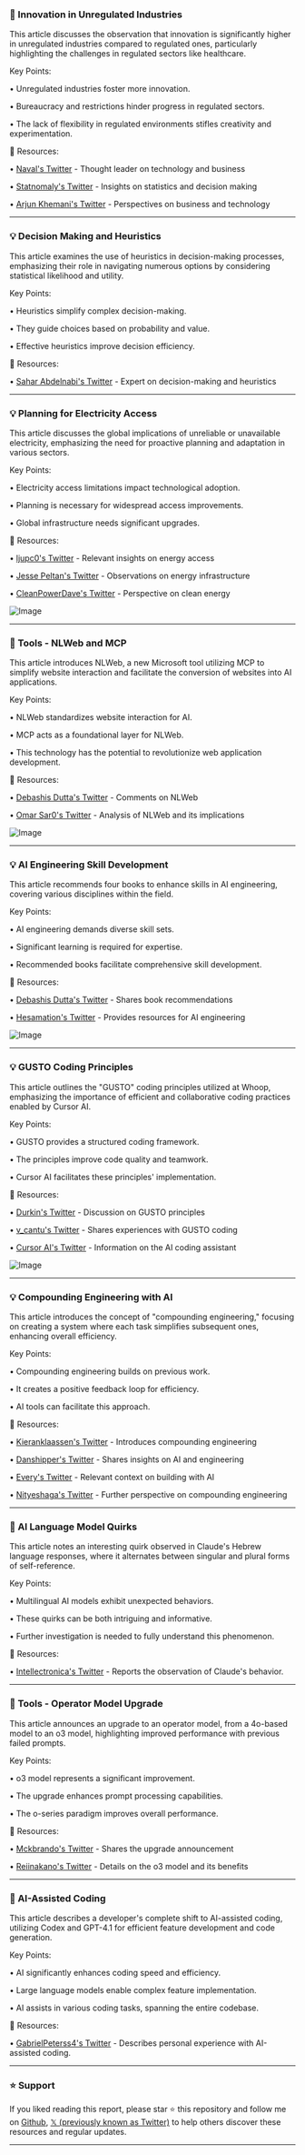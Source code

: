 ### 🤖 Innovation in Unregulated Industries

This article discusses the observation that innovation is significantly higher in unregulated industries compared to regulated ones, particularly highlighting the challenges in regulated sectors like healthcare.

Key Points:

• Unregulated industries foster more innovation.


• Bureaucracy and restrictions hinder progress in regulated sectors.


•  The lack of flexibility in regulated environments stifles creativity and experimentation.



🔗 Resources:

• [Naval's Twitter](https://x.com/naval) -  Thought leader on technology and business


• [Statnomaly's Twitter](https://x.com/statnomaly) -  Insights on statistics and decision making


• [Arjun Khemani's Twitter](https://x.com/arjunkhemani) -  Perspectives on business and technology


---

### 💡 Decision Making and Heuristics

This article examines the use of heuristics in decision-making processes, emphasizing their role in navigating numerous options by considering statistical likelihood and utility.

Key Points:

• Heuristics simplify complex decision-making.


•  They guide choices based on probability and value.


• Effective heuristics improve decision efficiency.



🔗 Resources:

• [Sahar Abdelnabi's Twitter](https://x.com/sahar_abdelnabi) -  Expert on decision-making and heuristics


---

### 💡 Planning for Electricity Access

This article discusses the global implications of unreliable or unavailable electricity, emphasizing the need for proactive planning and adaptation in various sectors.

Key Points:

•  Electricity access limitations impact technological adoption.


•  Planning is necessary for widespread access improvements.


•  Global infrastructure needs significant upgrades.



🔗 Resources:

• [ljupc0's Twitter](https://x.com/ljupc0) -  Relevant insights on energy access


• [Jesse Peltan's Twitter](https://x.com/JessePeltan) -  Observations on energy infrastructure


• [CleanPowerDave's Twitter](https://x.com/CleanPowerDave) -   Perspective on clean energy


![Image](https://pbs.twimg.com/media/GrotEV6XwAEsAVl?format=png&name=small)

---

### 🚀 Tools - NLWeb and MCP

This article introduces NLWeb, a new Microsoft tool utilizing MCP to simplify website interaction and facilitate the conversion of websites into AI applications.

Key Points:

• NLWeb standardizes website interaction for AI.


• MCP acts as a foundational layer for NLWeb.


•  This technology has the potential to revolutionize web application development.



🔗 Resources:

• [Debashis Dutta's Twitter](https://x.com/debashis_dutta) -  Comments on NLWeb


• [Omar Sar0's Twitter](https://x.com/omarsar0) - Analysis of NLWeb and its implications


![Image](https://pbs.twimg.com/media/GroqYheXAAAbVZq?format=jpg&name=small)

---

### 💡 AI Engineering Skill Development

This article recommends four books to enhance skills in AI engineering, covering various disciplines within the field.


Key Points:

• AI engineering demands diverse skill sets.


•  Significant learning is required for expertise.


•  Recommended books facilitate comprehensive skill development.



🔗 Resources:

• [Debashis Dutta's Twitter](https://x.com/debashis_dutta) -  Shares book recommendations


• [Hesamation's Twitter](https://x.com/Hesamation) -  Provides resources for AI engineering


![Image](https://pbs.twimg.com/media/GrqEa2cWMAEorrS?format=jpg&name=small)

---

### 💡 GUSTO Coding Principles

This article outlines the "GUSTO" coding principles utilized at Whoop, emphasizing the importance of  efficient and collaborative coding practices enabled by Cursor AI.


Key Points:

•  GUSTO provides a structured coding framework.


• The principles improve code quality and teamwork.


• Cursor AI facilitates these principles' implementation.



🔗 Resources:

• [Durkin's Twitter](https://x.com/Durkin) -  Discussion on GUSTO principles


• [v_cantu's Twitter](https://x.com/v_cantu) -  Shares experiences with GUSTO coding


• [Cursor AI's Twitter](https://x.com/cursor_ai) -  Information on the AI coding assistant


![Image](https://pbs.twimg.com/media/GrqL6QkXcAAkiaL?format=jpg&name=900x900)

---

### 💡 Compounding Engineering with AI

This article introduces the concept of "compounding engineering," focusing on creating a system where each task simplifies subsequent ones, enhancing overall efficiency.


Key Points:

• Compounding engineering builds on previous work.


•  It creates a positive feedback loop for efficiency.


•  AI tools can facilitate this approach.



🔗 Resources:

• [Kieranklaassen's Twitter](https://x.com/kieranklaassen) -  Introduces compounding engineering


• [Danshipper's Twitter](https://x.com/danshipper) -  Shares insights on AI and engineering


• [Every's Twitter](https://x.com/every) -  Relevant context on building with AI


• [Nityeshaga's Twitter](https://x.com/nityeshaga) -  Further perspective on compounding engineering

---

### 🤖 AI Language Model Quirks

This article notes an interesting quirk observed in Claude's Hebrew language responses, where it alternates between singular and plural forms of self-reference.

Key Points:

•  Multilingual AI models exhibit unexpected behaviors.


•  These quirks can be both intriguing and informative.


• Further investigation is needed to fully understand this phenomenon.


🔗 Resources:

• [Intellectronica's Twitter](https://x.com/intellectronica) -  Reports the observation of Claude's behavior.

---

### 🚀 Tools - Operator Model Upgrade

This article announces an upgrade to an operator model, from a 4o-based model to an o3 model, highlighting improved performance with previous failed prompts.

Key Points:

•  o3 model represents a significant improvement.


•  The upgrade enhances prompt processing capabilities.


• The o-series paradigm improves overall performance.


🔗 Resources:

• [Mckbrando's Twitter](https://x.com/mckbrando) - Shares the upgrade announcement


• [Reiinakano's Twitter](https://x.com/reiinakano) -  Details on the o3 model and its benefits

---

### 🤖 AI-Assisted Coding

This article describes a developer's complete shift to AI-assisted coding, utilizing Codex and GPT-4.1 for efficient feature development and code generation.


Key Points:

• AI significantly enhances coding speed and efficiency.


•  Large language models enable complex feature implementation.


•  AI assists in various coding tasks, spanning the entire codebase.



🔗 Resources:

• [GabrielPeterss4's Twitter](https://x.com/GabrielPeterss4) -  Describes personal experience with AI-assisted coding.


---

### ⭐️ Support

If you liked reading this report, please star ⭐️ this repository and follow me on [Github](https://github.com/Drix10), [𝕏 (previously known as Twitter)](https://x.com/DRIX_10_) to help others discover these resources and regular updates.

---